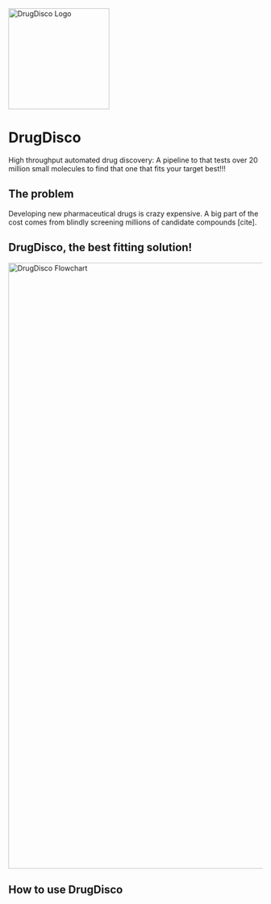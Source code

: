 <img src="https://github.com/NCBI-Hackathons/drugdisco/blob/master/DrugDiscoLogo.png" alt="DrugDisco Logo" width="200">

# DrugDisco
High throughput automated drug discovery: A pipeline to that tests over 20 million small molecules to find that one that fits your target  best!!!

## The problem
Developing new pharmaceutical drugs is crazy expensive. A big part of the cost comes from blindly screening millions of candidate compounds [cite]. 

## DrugDisco, the best fitting solution!

<img src="https://github.com/NCBI-Hackathons/drugdisco/blob/master/flowchart_overview.png" alt="DrugDisco Flowchart" width="1200">


## How to use DrugDisco

